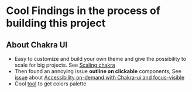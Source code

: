 # Cool Findings in the process of building this project

## About Chakra UI
- Easy to customize and build your own theme and give the possibility to
scale for big projects. See [Scaling chakra](https://chakra-ui.com/docs/theming/component-style)
- Then found an annoying issue __outline on clickable__ components, See [issue](https://github.com/chakra-ui/chakra-ui/issues/708)  about  [Accessibility on-demand with Chakra-ui and focus-visible](https://medium.com/@keeganfamouss/accessibility-on-demand-with-chakra-ui-and-focus-visible-19413b1bc6f9)
- Cool [tool](https://smart-swatch.netlify.app/) to get colors palette